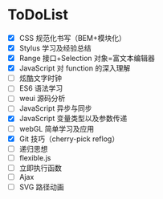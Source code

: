 # ToDoList

- [x] CSS 规范化书写（BEM+模块化）
- [x] Stylus 学习及经验总结
- [x] Range 接口+Selection 对象=富文本编辑器
- [x] JavaScript 对 function 的深入理解
- [ ] 炫酷文字时钟
- [ ] ES6 语法学习
- [ ] weui 源码分析
- [ ] JavaScript 异步与同步
- [x] JavaScript 变量类型以及参数传递
- [ ] webGL 简单学习及应用
- [x] Git 技巧（cherry-pick reflog）
- [ ] 递归思想
- [ ] flexible.js
- [ ] 立即执行函数
- [ ] Ajax
- [ ] SVG 路径动画
